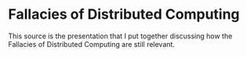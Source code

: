 # Fallacies of Distributed Computing

This source is the presentation that I put together discussing how the Fallacies of Distributed Computing are still relevant.
